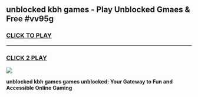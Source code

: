 
## unblocked kbh games - Play Unblocked Gmaes & Free #vv95g
<h3>
<a href="https://news.freeplayer.one?title=unblocked_kbh_games&ref=26F">CLICK TO PLAY</a></h3>
<hr>

<h3>
<a href="https://news.freeplayer.one?title=unblocked_kbh_games&ref=26F">CLICK 2 PLAY</a>
  
</h3>

<a href="https://news.freeplayer.one?title=unblocked_kbh_games&ref=26F/"><img src="https://clearcache.store/games.png"></a>


**unblocked kbh games games unblocked: Your Gateway to Fun and Accessible Online Gaming**

